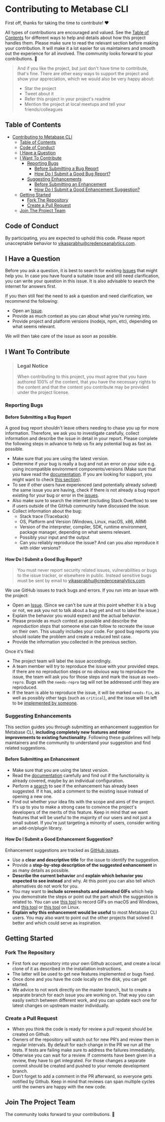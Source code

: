# Contributing to Metabase CLI

First off, thanks for taking the time to contribute! ❤️

All types of contributions are encouraged and valued. See the [Table of Contents](#table-of-contents) for different ways to help and details about how this project handles them. Please make sure to read the relevant section before making your contribution. It will make it a lot easier for us maintainers and smooth out the experience for all involved. The community looks forward to your contributions. 🎉

> And if you like the project, but just don't have time to contribute, that's fine. There are other easy ways to support the project and show your appreciation, which we would also be very happy about:
>
> -   Star the project
> -   Tweet about it
> -   Refer this project in your project's readme
> -   Mention the project at local meetups and tell your friends/colleagues

## Table of Contents

- [Contributing to Metabase CLI](#contributing-to-metabase-cli)
  - [Table of Contents](#table-of-contents)
  - [Code of Conduct](#code-of-conduct)
  - [I Have a Question](#i-have-a-question)
  - [I Want To Contribute](#i-want-to-contribute)
    - [Reporting Bugs](#reporting-bugs)
      - [Before Submitting a Bug Report](#before-submitting-a-bug-report)
      - [How Do I Submit a Good Bug Report?](#how-do-i-submit-a-good-bug-report)
    - [Suggesting Enhancements](#suggesting-enhancements)
      - [Before Submitting an Enhancement](#before-submitting-an-enhancement)
      - [How Do I Submit a Good Enhancement Suggestion?](#how-do-i-submit-a-good-enhancement-suggestion)
  - [Getting Started](#getting-started)
    - [Fork The Repository](#fork-the-repository)
    - [Create a Pull Request](#create-a-pull-request)
  - [Join The Project Team](#join-the-project-team)

## Code of Conduct

By participating, you are expected to uphold this code. Please report unacceptable behavior to <vikasprabhu@credenceanalytics.com>.

## I Have a Question

Before you ask a question, it is best to search for existing [Issues](https://github.com/Credence-Analytics/metabase-cli/issues) that might help you. In case you have found a suitable issue and still need clarification, you can write your question in this issue. It is also advisable to search the internet for answers first.

If you then still feel the need to ask a question and need clarification, we recommend the following:

-   Open an [Issue](https://github.com/Credence-Analytics/metabase-cli/issues/new).
-   Provide as much context as you can about what you're running into.
-   Provide project and platform versions (nodejs, npm, etc), depending on what seems relevant.

We will then take care of the issue as soon as possible.

<!--
You might want to create a separate issue tag for questions and include it in this description. People should then tag their issues accordingly.

Depending on how large the project is, you may want to outsource the questioning, e.g. to Stack Overflow or Gitter. You may add additional contact and information possibilities:
- IRC
- Slack
- Gitter
- Stack Overflow tag
- Blog
- FAQ
- Roadmap
- E-Mail List
- Forum
-->

## I Want To Contribute

> ### Legal Notice
>
> When contributing to this project, you must agree that you have authored 100% of the content, that you have the necessary rights to the content and that the content you contribute may be provided under the project license.

### Reporting Bugs

#### Before Submitting a Bug Report

A good bug report shouldn't leave others needing to chase you up for more information. Therefore, we ask you to investigate carefully, collect information and describe the issue in detail in your report. Please complete the following steps in advance to help us fix any potential bug as fast as possible.

-   Make sure that you are using the latest version.
-   Determine if your bug is really a bug and not an error on your side e.g. using incompatible environment components/versions (Make sure that you have read the [documentation](https://github.com/Credence-Analytics/metabase-cli/blob/main/README.md). If you are looking for support, you might want to check [this section](#i-have-a-question)).
-   To see if other users have experienced (and potentially already solved) the same issue you are having, check if there is not already a bug report existing for your bug or error in the [issues](https://github.com/Credence-Analytics/metabase-cli/issues).
-   Also make sure to search the internet (including Stack Overflow) to see if users outside of the GitHub community have discussed the issue.
-   Collect information about the bug:
    -   Stack trace (Traceback)
    -   OS, Platform and Version (Windows, Linux, macOS, x86, ARM)
    -   Version of the interpreter, compiler, SDK, runtime environment, package manager, depending on what seems relevant.
    -   Possibly your input and the output
    -   Can you reliably reproduce the issue? And can you also reproduce it with older versions?

#### How Do I Submit a Good Bug Report?

> You must never report security related issues, vulnerabilities or bugs to the issue tracker, or elsewhere in public. Instead sensitive bugs must be sent by email to <vikasprabhu@credenceanalytics.com>.

We use GitHub issues to track bugs and errors. If you run into an issue with the project:

-   Open an [Issue](https://github.com/Credence-Analytics/metabase-cli/issues). (Since we can't be sure at this point whether it is a bug or not, we ask you not to talk about a bug yet and not to label the issue.)
-   Explain the behavior you would expect and the actual behavior.
-   Please provide as much context as possible and describe the _reproduction steps_ that someone else can follow to recreate the issue on their own. This usually includes your code. For good bug reports you should isolate the problem and create a reduced test case.
-   Provide the information you collected in the previous section.

Once it's filed:

-   The project team will label the issue accordingly.
-   A team member will try to reproduce the issue with your provided steps. If there are no reproduction steps or no obvious way to reproduce the issue, the team will ask you for those steps and mark the issue as `needs-repro`. Bugs with the `needs-repro` tag will not be addressed until they are reproduced.
-   If the team is able to reproduce the issue, it will be marked `needs-fix`, as well as possibly other tags (such as `critical`), and the issue will be left to be [implemented by someone](#your-first-code-contribution).

### Suggesting Enhancements

This section guides you through submitting an enhancement suggestion for Metabase CLI, **including completely new features and minor improvements to existing functionality**. Following these guidelines will help maintainers and the community to understand your suggestion and find related suggestions.

#### Before Submitting an Enhancement

-   Make sure that you are using the latest version.
-   Read the [documentation](https://github.com/Credence-Analytics/metabase-cli/blob/main/README.md) carefully and find out if the functionality is already covered, maybe by an individual configuration.
-   Perform a [search](https://github.com/Credence-Analytics/metabase-cli/issues) to see if the enhancement has already been suggested. If it has, add a comment to the existing issue instead of opening a new one.
-   Find out whether your idea fits with the scope and aims of the project. It's up to you to make a strong case to convince the project's developers of the merits of this feature. Keep in mind that we want features that will be useful to the majority of our users and not just a small subset. If you're just targeting a minority of users, consider writing an add-on/plugin library.

#### How Do I Submit a Good Enhancement Suggestion?

Enhancement suggestions are tracked as [GitHub issues](https://github.com/Credence-Analytics/metabase-cli/issues).

-   Use a **clear and descriptive title** for the issue to identify the suggestion.
-   Provide a **step-by-step description of the suggested enhancement** in as many details as possible.
-   **Describe the current behavior** and **explain which behavior you expected to see instead** and why. At this point you can also tell which alternatives do not work for you.
-   You may want to **include screenshots and animated GIFs** which help you demonstrate the steps or point out the part which the suggestion is related to. You can use [this tool](https://www.cockos.com/licecap/) to record GIFs on macOS and Windows, and [this tool](https://github.com/colinkeenan/silentcast) or [this tool](https://github.com/GNOME/byzanz) on Linux. <!-- this should only be included if the project has a GUI -->
-   **Explain why this enhancement would be useful** to most Metabase CLI users. You may also want to point out the other projects that solved it better and which could serve as inspiration.

## Getting Started

### Fork The Repository

-   First fork our repository into your own Github account, and create a local clone of it as described in the installation instructions.
-   The latter will be used to get new features implemented or bugs fixed.
-   Once done and you have the code locally on the disk, you can get started.
-   We advice to not work directly on the master branch, but to create a separate branch for each issue you are working on. That way you can easily switch between different work, and you can update each one for latest changes on upstream master individually.

### Create a Pull Request

-   When you think the code is ready for review a pull request should be created on Github.
-   Owners of the repository will watch out for new PR‘s and review them in regular intervals. By default for each change in the PR we run all the tests. If tests are failing make sure to address the failures immediately.
-   Otherwise you can wait for a review. If comments have been given in a review, they have to get integrated. For those changes a separate commit should be created and pushed to your remote development branch.
-   Don’t forget to add a comment in the PR afterward, so everyone gets notified by Github. Keep in mind that reviews can span multiple cycles until the owners are happy with the new code.

## Join The Project Team

The community looks forward to your contributions. 🤩
